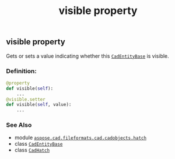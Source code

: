 ﻿---
title: visible property
second_title: Aspose.CAD for Python via .NET API References
description: 
type: docs
weight: 790
url: /python-net/aspose.cad.fileformats.cad.cadobjects.hatch/cadhatch/visible/
is_root: false
---

## visible property


Gets or sets a value indicating whether this [`CadEntityBase`](/cad/python-net/aspose.cad.fileformats.cad.cadobjects/cadentitybase) is visible.
### Definition:
```python
@property
def visible(self):
    ...
@visible.setter
def visible(self, value):
    ...
```

### See Also
* module [`aspose.cad.fileformats.cad.cadobjects.hatch`](../../)
* class [`CadEntityBase`](/cad/python-net/aspose.cad.fileformats.cad.cadobjects/cadentitybase)
* class [`CadHatch`](/cad/python-net/aspose.cad.fileformats.cad.cadobjects.hatch/cadhatch)
